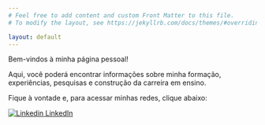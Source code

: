 ```yaml
---
# Feel free to add content and custom Front Matter to this file.
# To modify the layout, see https://jekyllrb.com/docs/themes/#overriding-theme-defaults

layout: default
---
```



<p align="center">

Bem-vindos à minha página pessoal! 

Aqui, você poderá encontrar informações sobre minha formação, experiências, pesquisas e construção da carreira em ensino. 

Fique à vontade e, para acessar minhas redes, clique abaixo:

[![Linkedin](https://i.stack.imgur.com/gVE0j.png) LinkedIn](https://www.linkedin.com/in/andressa-mielke-vasconcelos-6496b6164/)
&nbsp;
